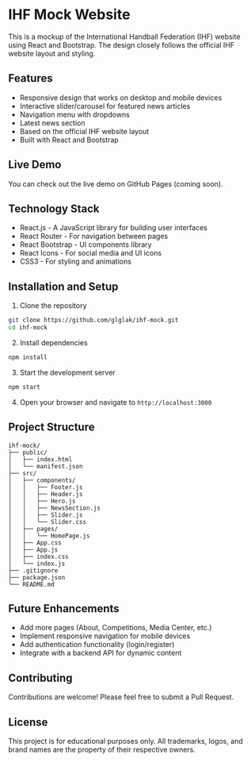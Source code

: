 # IHF Mock Website

This is a mockup of the International Handball Federation (IHF) website using React and Bootstrap. The design closely follows the official IHF website layout and styling.

## Features

- Responsive design that works on desktop and mobile devices
- Interactive slider/carousel for featured news articles
- Navigation menu with dropdowns
- Latest news section
- Based on the official IHF website layout
- Built with React and Bootstrap

## Live Demo

You can check out the live demo on GitHub Pages (coming soon).

## Technology Stack

- React.js - A JavaScript library for building user interfaces
- React Router - For navigation between pages
- React Bootstrap - UI components library
- React Icons - For social media and UI icons
- CSS3 - For styling and animations

## Installation and Setup

1. Clone the repository
```bash
git clone https://github.com/glglak/ihf-mock.git
cd ihf-mock
```

2. Install dependencies
```bash
npm install
```

3. Start the development server
```bash
npm start
```

4. Open your browser and navigate to `http://localhost:3000`

## Project Structure

```
ihf-mock/
├── public/
│   ├── index.html
│   └── manifest.json
├── src/
│   ├── components/
│   │   ├── Footer.js
│   │   ├── Header.js
│   │   ├── Hero.js
│   │   ├── NewsSection.js
│   │   ├── Slider.js
│   │   └── Slider.css
│   ├── pages/
│   │   └── HomePage.js
│   ├── App.css
│   ├── App.js
│   ├── index.css
│   └── index.js
├── .gitignore
├── package.json
└── README.md
```

## Future Enhancements

- Add more pages (About, Competitions, Media Center, etc.)
- Implement responsive navigation for mobile devices
- Add authentication functionality (login/register)
- Integrate with a backend API for dynamic content

## Contributing

Contributions are welcome! Please feel free to submit a Pull Request.

## License

This project is for educational purposes only. All trademarks, logos, and brand names are the property of their respective owners.
